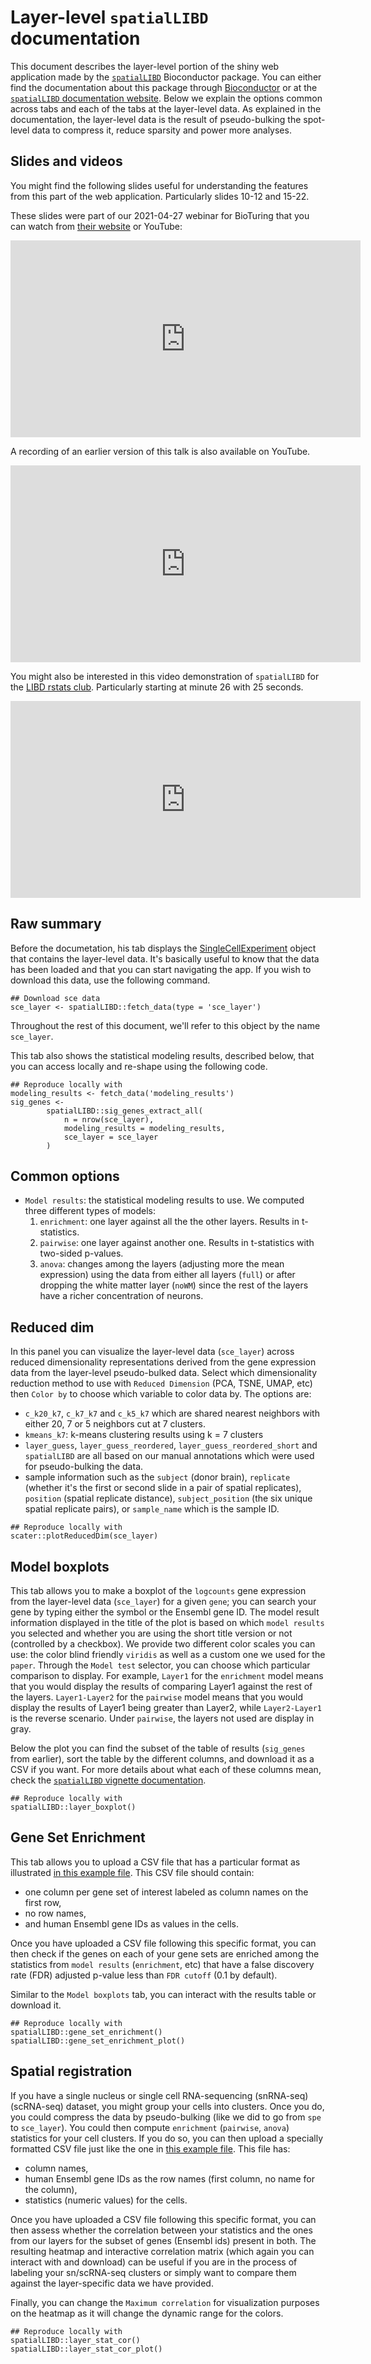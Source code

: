 Layer-level `spatialLIBD` documentation
=======================================

This document describes the layer-level portion of the shiny web application made by the  [`spatialLIBD`](https://bioconductor.org/packages/spatialLIBD) Bioconductor package. You can either find the documentation about this package through [Bioconductor](https://bioconductor.org/packages/spatialLIBD) or at the [`spatialLIBD` documentation website](http://lieberinstitute.github.io/spatialLIBD). Below we explain the options common across tabs and each of the tabs at the layer-level data. As explained in the documentation, the layer-level data is the result of pseudo-bulking the spot-level data to compress it, reduce sparsity and power more analyses.

## Slides and videos

You might find the following slides useful for understanding the features from this part of the web application. Particularly slides 10-12 and 15-22.

<script async class="speakerdeck-embed" data-id="dde92cd6dfc04f9589770e074915658f" data-ratio="1.33333333333333" src="//speakerdeck.com/assets/embed.js"></script>

These slides were part of our 2021-04-27 webinar for BioTuring that you can watch from [their website](https://bioturing.com/sources/webinar/60752954a433e26dd8affcbd) or YouTube:

<iframe width="560" height="315" src="https://www.youtube.com/embed/S8884Kde-1U" title="YouTube video player" frameborder="0" allow="accelerometer; autoplay; clipboard-write; encrypted-media; gyroscope; picture-in-picture" allowfullscreen></iframe>

A recording of an earlier version of this talk is also available on YouTube.

<iframe width="560" height="315" src="https://www.youtube.com/embed/aD2JU-vUv54" title="YouTube video player" frameborder="0" allow="accelerometer; autoplay; clipboard-write; encrypted-media; gyroscope; picture-in-picture" allowfullscreen></iframe>

You might also be interested in this video demonstration of `spatialLIBD` for the [LIBD rstats club](http://research.libd.org/rstatsclub/). Particularly starting at minute 26 with 25 seconds.

<iframe width="560" height="315" src="https://www.youtube.com/embed/LZ2kvCiRVdM?start=1584" title="YouTube video player" frameborder="0" allow="accelerometer; autoplay; clipboard-write; encrypted-media; gyroscope; picture-in-picture" allowfullscreen></iframe>

## Raw summary

Before the documetation, his tab displays the [SingleCellExperiment](https://bioconductor.org/packages/SingleCellExperiment) object that contains the layer-level data. It's basically useful to know that the data has been loaded and that you can start navigating the app. If you wish to download this data, use the following command.

```{r}
## Download sce data
sce_layer <- spatialLIBD::fetch_data(type = 'sce_layer')
```

Throughout the rest of this document, we'll refer to this object by the name `sce_layer`.

This tab also shows the statistical modeling results, described below, that you can access locally and re-shape using the following code.

```{r}
## Reproduce locally with
modeling_results <- fetch_data('modeling_results')
sig_genes <-
        spatialLIBD::sig_genes_extract_all(
            n = nrow(sce_layer),
            modeling_results = modeling_results,
            sce_layer = sce_layer
        )
```

## Common options

* `Model results`: the statistical modeling results to use. We computed three different types of models:
  1. `enrichment`: one layer against all the the other layers. Results in t-statistics.
  2. `pairwise`: one layer against another one. Results in t-statistics with two-sided p-values.
  3. `anova`: changes among the layers (adjusting more the mean expression) using the data from either all layers (`full`) or after dropping the white matter layer (`noWM`) since the rest of the layers have a richer concentration of neurons.

## Reduced dim

In this panel you can visualize the layer-level data (`sce_layer`) across reduced dimensionality representations derived from the gene expression data from the layer-level pseudo-bulked data. Select which dimensionality reduction method to use with `Reduced Dimension` (PCA, TSNE, UMAP, etc) then `Color by` to choose which variable to color data by. The options are:

* `c_k20_k7`, `c_k7_k7` and `c_k5_k7` which are shared nearest neighbors with either 20, 7 or 5 neighbors cut at 7 clusters.
* `kmeans_k7`: k-means clustering results using k = 7 clusters
* `layer_guess`, `layer_guess_reordered`, `layer_guess_reordered_short` and `spatialLIBD` are all based on our manual annotations which were used for pseudo-bulking the data.
* sample information such as the `subject` (donor brain), `replicate` (whether it's the first or second slide in a pair of spatial replicates), `position` (spatial replicate distance), `subject_position` (the six unique spatial replicate pairs), or `sample_name` which is the sample ID.

```{r}
## Reproduce locally with
scater::plotReducedDim(sce_layer)
```

## Model boxplots

This tab allows you to make a boxplot of the `logcounts` gene expression from the layer-level data (`sce_layer`) for a given `gene`; you can search your gene by typing either the symbol or the Ensembl gene ID. The model result information displayed in the title of the plot is based on which `model results` you selected and whether you are using the short title version or not (controlled by a checkbox). We provide two different color scales you can use: the color blind friendly `viridis` as well as a custom one we used for the `paper`. Through the `Model test` selector, you can choose which particular comparison to display. For example, `Layer1` for the `enrichment` model means that you would display the results of comparing Layer1 against the rest of the layers. `Layer1-Layer2` for the `pairwise` model means that you would display the results of Layer1 being greater than Layer2, while `Layer2-Layer1` is the reverse scenario. Under `pairwise`, the layers not used are display in gray.

Below the plot you can find the subset of the table of results  (`sig_genes` from earlier), sort the table by the different columns, and download it as a CSV if you want. For more details about what each of these columns mean, check the [`spatialLIBD` vignette documentation](http://LieberInstitute.github.io/spatialLIBD/articles/spatialLIBD.html#extract-significant-genes).

```{r}
## Reproduce locally with
spatialLIBD::layer_boxplot()
```

## Gene Set Enrichment

This tab allows you to upload a CSV file that has a particular format as illustrated [in this example file](https://github.com/LieberInstitute/spatialLIBD/blob/master/data-raw/asd_sfari_geneList.csv). This CSV file should contain:

* one column per gene set of interest labeled as column names on the first row,
* no row names, 
* and human Ensembl gene IDs as values in the cells. 

Once you have uploaded a CSV file following this specific format, you can then check if the genes on each of your gene sets are enriched among the statistics from `model results` (`enrichment`, etc) that have a false discovery rate (FDR) adjusted p-value less than `FDR cutoff` (0.1 by default).

Similar to the `Model boxplots` tab, you can interact with the results table or download it.

```{r}
## Reproduce locally with
spatialLIBD::gene_set_enrichment()
spatialLIBD::gene_set_enrichment_plot()
```

## Spatial registration

If you have a single nucleus or single cell RNA-sequencing (snRNA-seq)  (scRNA-seq) dataset, you might group your cells into clusters. Once you do, you could compress the data by pseudo-bulking (like we did to go from `spe` to `sce_layer`). You could then compute `enrichment` (`pairwise`, `anova`) statistics for your cell clusters. If you do so, you can then upload a specially formatted CSV file just like the one in [this example file](https://github.com/LieberInstitute/spatialLIBD/blob/master/data-raw/tstats_Human_DLPFC_snRNAseq_Nguyen_topLayer.csv). This file has:

* column names,
* human Ensembl gene IDs as the row names (first column, no name for the column),
* statistics (numeric values) for the cells.

Once you have uploaded a CSV file following this specific format, you can then assess whether the correlation between your statistics and the ones from our layers for the subset of genes (Ensembl ids) present in both. The resulting heatmap and interactive correlation matrix (which again you can interact with and download) can be useful if you are in the process of labeling your sn/scRNA-seq clusters or simply want to compare them against the layer-specific data we have provided.

Finally, you can change the `Maximum correlation` for visualization purposes on the heatmap as it will change the dynamic range for the colors.

```{r}
## Reproduce locally with
spatialLIBD::layer_stat_cor()
spatialLIBD::layer_stat_cor_plot()
```
